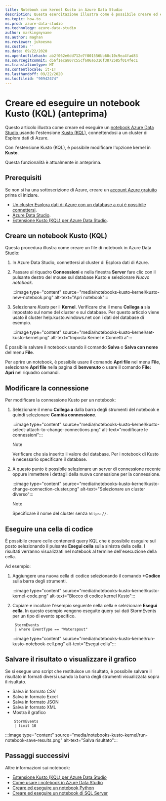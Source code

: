 ```yaml
---
title: Notebook con kernel Kusto in Azure Data Studio
description: Questa esercitazione illustra come è possibile creare ed eseguire un notebook Kusto.
ms.topic: how-to
ms.prod: azure-data-studio
ms.technology: azure-data-studio
author: markingmyname
ms.author: maghan
ms.reviewer: jukoesma
ms.custom: ''
ms.date: 09/22/2020
ms.openlocfilehash: ab2f062e6dd712e7f001556bb60c10c9ea4fad83
ms.sourcegitcommit: d56f1eca807c55cf606a6316f3872585f014fec1
ms.translationtype: HT
ms.contentlocale: it-IT
ms.lasthandoff: 09/22/2020
ms.locfileid: "90942474"
---
```

# <a name="create-and-run-a-kusto-kql-notebook-preview"></a>Creare ed eseguire un notebook Kusto (KQL) (anteprima)

Questo articolo illustra come creare ed eseguire un [notebook Azure Data Studio ](../notebooks-guidance.md) usando l'estensione [Kusto (KQL)](../extensions/kusto-extension.md), connettendosi a un cluster di Esplora dati di Azure.

Con l'estensione Kusto (KQL), è possibile modificare l'opzione kernel in **Kusto**.

Questa funzionalità è attualmente in anteprima.

## <a name="prerequisites"></a>Prerequisiti

Se non si ha una sottoscrizione di Azure, creare un [account Azure gratuito](https://azure.microsoft.com/free/) prima di iniziare.

- [Un cluster Esplora dati di Azure con un database a cui è possibile connettersi](https://docs.microsoft.com/azure/data-explorer/create-cluster-database-portal).
- [Azure Data Studio](../download-azure-data-studio.md).
- [Estensione Kusto (KQL) per Azure Data Studio](../extensions/kusto-extension.md).

## <a name="create-a-kusto-kql-notebook"></a>Creare un notebook Kusto (KQL)

Questa procedura illustra come creare un file di notebook in Azure Data Studio:

1. In Azure Data Studio, connettersi al cluster di Esplora dati di Azure.

2. Passare al riquadro **Connessioni** e nella finestra **Server** fare clic con il pulsante destro del mouse sul database Kusto e selezionare *Nuovo notebook*.

   :::image type="content" source="media/notebooks-kusto-kernel/kusto-new-notebook.png" alt-text="Apri notebook":::

3. Selezionare *Kusto* per il **Kernel**. Verificare che il menu **Collega a** sia impostato sul nome del cluster e sul database. Per questo articolo viene usato il cluster help.kusto.windows.net con i dati del database di esempio.

   :::image type="content" source="media/notebooks-kusto-kernel/set-kusto-kernel.png" alt-text="Imposta Kernel e Connetti a":::

È possibile salvare il notebook usando il comando **Salva** o **Salva con nome** del menu **File**.

Per aprire un notebook, è possibile usare il comando **Apri file** nel menu **File**, selezionare **Apri file** nella pagina di **benvenuto** o usare il comando **File: Apri** nel riquadro comandi.

## <a name="change-the-connection"></a>Modificare la connessione

Per modificare la connessione Kusto per un notebook:

1. Selezionare il menu **Collega a** dalla barra degli strumenti del notebook e quindi selezionare **Cambia connessione**.

   :::image type="content" source="media/notebooks-kusto-kernel/kusto-select-attach-to-change-connections.png" alt-text="modificare le connessioni":::

   > [!Note]
   > Verificare che sia inserito il valore del database. Per i notebook di Kusto è necessario specificare il database.

2. A questo punto è possibile selezionare un server di connessione recente oppure immettere i dettagli della nuova connessione per la connessione.

   :::image type="content" source="media/notebooks-kusto-kernel/kusto-change-connection-cluster.png" alt-text="Selezionare un cluster diverso":::

   > [!Note]
   > Specificare il nome del cluster senza `https://`.

## <a name="run-a-code-cell"></a>Eseguire una cella di codice

È possibile creare celle contenenti query KQL che è possibile eseguire sul posto selezionando il pulsante **Esegui cella** sulla sinistra della cella. I risultati verranno visualizzati nel notebook al termine dell'esecuzione della cella.

Ad esempio:

1. Aggiungere una nuova cella di codice selezionando il comando **+Codice** sulla barra degli strumenti.

   :::image type="content" source="media/notebooks-kusto-kernel/kusto-kernel-code.png" alt-text="Blocco di codice kernel Kusto":::

2. Copiare e incollare l'esempio seguente nella cella e selezionare **Esegui cella**. In questo esempio vengono eseguite query sui dati StormEvents per un tipo di evento specifico.

   ```kusto
    StormEvents
    | where EventType == "Waterspout"
   ```

   :::image type="content" source="media/notebooks-kusto-kernel/run-kusto-notebook-cell.png" alt-text="Esegui cella":::

## <a name="save-the-result-or-show-chart"></a>Salvare il risultato o visualizzare il grafico

Se si esegue uno script che restituisce un risultato, è possibile salvare il risultato in formati diversi usando la barra degli strumenti visualizzata sopra il risultato.

- Salva in formato CSV
- Salva in formato Excel
- Salva in formato JSON
- Salva in formato XML
- Mostra il grafico

```kusto
    StormEvents
    | limit 10
```

:::image type="content" source="media/notebooks-kusto-kernel/run-notebook-save-results.png" alt-text="Salva risultato":::

## <a name="next-steps"></a>Passaggi successivi

Altre informazioni sui notebook:

- [Estensione Kusto (KQL) per Azure Data Studio](../extensions/kusto-extension.md)
- [Come usare i notebook in Azure Data Studio](../notebooks-guidance.md)
- [Creare ed eseguire un notebook Python](../notebooks-tutorial-python-kernel.md)
- [Creare ed eseguire un notebook di SQL Server](../notebooks-tutorial-sql-kernel.md)

